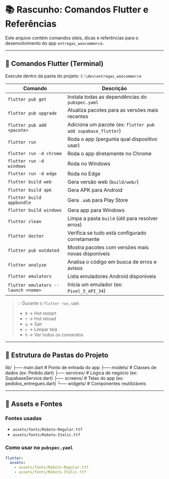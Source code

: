 # 📚 Rascunho: Comandos Flutter e Referências

Este arquivo contém comandos úteis, dicas e referências para o desenvolvimento do app `entregas_woocommerce`.

---

## 🚀 Comandos Flutter (Terminal)

Execute dentro da pasta do projeto: `C:\dev\entregas_woocommerce`

| Comando | Descrição |
|--------|-----------|
| `flutter pub get` | Instala todas as dependências do `pubspec.yaml` |
| `flutter pub upgrade` | Atualiza pacotes para as versões mais recentes |
| `flutter pub add <pacote>` | Adiciona um pacote (ex: `flutter pub add supabase_flutter`) |
| `flutter run` | Roda o app (pergunta qual dispositivo usar) |
| `flutter run -d chrome` | Roda o app diretamente no Chrome |
| `flutter run -d windows` | Roda no Windows |
| `flutter run -d edge` | Roda no Edge |
| `flutter build web` | Gera versão web (`build/web/`) |
| `flutter build apk` | Gera APK para Android |
| `flutter build appbundle` | Gera `.aab` para Play Store |
| `flutter build windows` | Gera app para Windows |
| `flutter clean` | Limpa a pasta `build` (útil para resolver erros) |
| `flutter doctor` | Verifica se tudo está configurado corretamente |
| `flutter pub outdated` | Mostra pacotes com versões mais novas disponíveis |
| `flutter analyze` | Analisa o código em busca de erros e avisos |
| `flutter emulators` | Lista emuladores Android disponíveis |
| `flutter emulators --launch <nome>` | Inicia um emulador (ex: `Pixel_5_API_34`) |

> 💡 Durante o `flutter run`, use:
> - `R` → Hot restart
> - `r` → Hot reload
> - `q` → Sair
> - `c` → Limpar tela
> - `h` → Ver todos os comandos

---

## 🧩 Estrutura de Pastas do Projeto

lib/
├── main.dart # Ponto de entrada do app
├── models/ # Classes de dados (ex: Pedido.dart)
├── services/ # Lógica de negócio (ex: SupabaseService.dart)
├── screens/ # Telas do app (ex: pedidos_entregues.dart)
└── widgets/ # Componentes reutilizáveis


---

## 📁 Assets e Fontes

### Fontes usadas
- `assets/fonts/Roboto-Regular.ttf`
- `assets/fonts/Roboto-Italic.ttf`

### Como usar no `pubspec.yaml`
```yaml
flutter:
  assets:
    - assets/fonts/Roboto-Regular.ttf
    - assets/fonts/Roboto-Italic.ttf

    
